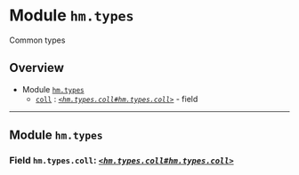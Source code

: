 # Module `hm.types`

Common types



## Overview


* Module [`hm.types`](hm.types.md#module-hmtypes)
  * [`coll`](hm.types.md#field-hmtypescoll-hmtypescollhmtypescoll) : [_`<hm.types.coll#hm.types.coll>`_](hm.types.coll.md#module-hmtypescoll) - field






------------------

## Module `hm.types`





### Field `hm.types.coll`: [_`<hm.types.coll#hm.types.coll>`_](hm.types.coll.md#module-hmtypescoll)





